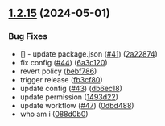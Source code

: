## [1.2.15](https://github.com/contentful/vercel-nextjs-toolkit/compare/v1.2.14...v1.2.15) (2024-05-01)


### Bug Fixes

* [] - update package.json ([#41](https://github.com/contentful/vercel-nextjs-toolkit/issues/41)) ([2a22874](https://github.com/contentful/vercel-nextjs-toolkit/commit/2a22874bcb6ff440e0cf1b4ca1395a0b3ca20cfb))
* fix config ([#44](https://github.com/contentful/vercel-nextjs-toolkit/issues/44)) ([6a3c120](https://github.com/contentful/vercel-nextjs-toolkit/commit/6a3c120e47338904399e560f4da5ce1c36d7156e))
* revert policy ([bebf786](https://github.com/contentful/vercel-nextjs-toolkit/commit/bebf786739ae77aef0d552d19123a771aa995df7))
* trigger release ([fb3cf80](https://github.com/contentful/vercel-nextjs-toolkit/commit/fb3cf80dee0f6c00fc8323a2d46c8de4a682016b))
* update config ([#43](https://github.com/contentful/vercel-nextjs-toolkit/issues/43)) ([db6ec18](https://github.com/contentful/vercel-nextjs-toolkit/commit/db6ec18e3e9fd3e0f6d9b62898c1dd6f52e69de5))
* update permission ([1493d22](https://github.com/contentful/vercel-nextjs-toolkit/commit/1493d2235e58d8c6c276c473e383cae0f22ea5d5))
* update workflow ([#47](https://github.com/contentful/vercel-nextjs-toolkit/issues/47)) ([0dbd488](https://github.com/contentful/vercel-nextjs-toolkit/commit/0dbd4886f15da2b671f87d84effc05482067d2bb))
* who am i ([088d0b0](https://github.com/contentful/vercel-nextjs-toolkit/commit/088d0b09711d6a94ac65fc402cafad0c92d7b201))
